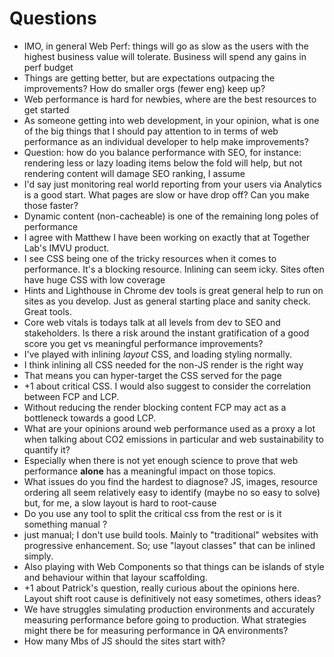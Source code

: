 # Questions

- ​IMO, in general Web Perf: things will go as slow as the users with the highest business value will tolerate. Business will spend any gains in perf budget
- ​Things are getting better, but are expectations outpacing the improvements? How do smaller orgs (fewer eng) keep up?
- Web performance is hard for newbies, where are the best resources to get started
- ​As someone getting into web development, in your opinion, what is one of the big things that I should pay attention to in terms of web performance as an individual developer to help make improvements?
- ​Question: how do you balance performance with SEO, for instance: rendering less or lazy loading items below the fold will help, but not rendering content will damage SEO ranking, I assume
- ​I'd say just monitoring real world reporting from your users via Analytics is a good start. What pages are slow or have drop off? Can you make those faster?
- ​Dynamic content (non-cacheable) is one of the remaining long poles of performance
- ​I agree with Matthew I have been working on exactly that at Together Lab's IMVU product.
- ​I see CSS being one of the tricky resources when it comes to performance. It's a blocking resource. Inlining can seem icky. Sites often have huge CSS with low coverage
- ​Hints and Lighthouse in Chrome dev tools is great general help to run on sites as you develop. Just as general starting place and sanity check. Great tools.
- ​Core web vitals is todays talk at all levels from dev to SEO and stakeholders. Is there a risk around the instant gratification of a good score you get vs meaningful performance improvements?
- ​I've played with inlining _layout_ CSS, and loading styling normally.
- ​I think inlining all CSS needed for the non-JS render is the right way
- ​That means you can hyper-target the CSS served for the page
- ​+1 about critical CSS. I would also suggest to consider the correlation between FCP and LCP.
- ​Without reducing the render blocking content FCP may act as a bottleneck towards a good LCP.
- ​What are your opinions around web performance used as a proxy a lot when talking about CO2 emissions in particular and web sustainability to quantify it?
- ​Especially when there is not yet enough science to prove that web performance **alone** has a meaningful impact on those topics.
- ​What issues do you find the hardest to diagnose? JS, images, resource ordering all seem relatively easy to identify (maybe no so easy to solve) but, for me, a slow layout is hard to root-cause
- Do you use any tool to split the critical css from the rest or is it something manual ?
- ​just manual; I don't use build tools. Mainly to "traditional" websites with progressive enhancement. So; use "layout classes" that can be inlined simply.
- ​Also playing with Web Components so that things can be islands of style and behaviour within that layour scaffolding.
- ​+1 about Patrick's question, really curious about the opinions here. Layout shift root cause is definitively not easy sometimes, others ideas?
- ​We have struggles simulating production environments and accurately measuring performance before going to production. What strategies might there be for measuring performance in QA environments?
- How many Mbs of JS should the sites start with?

